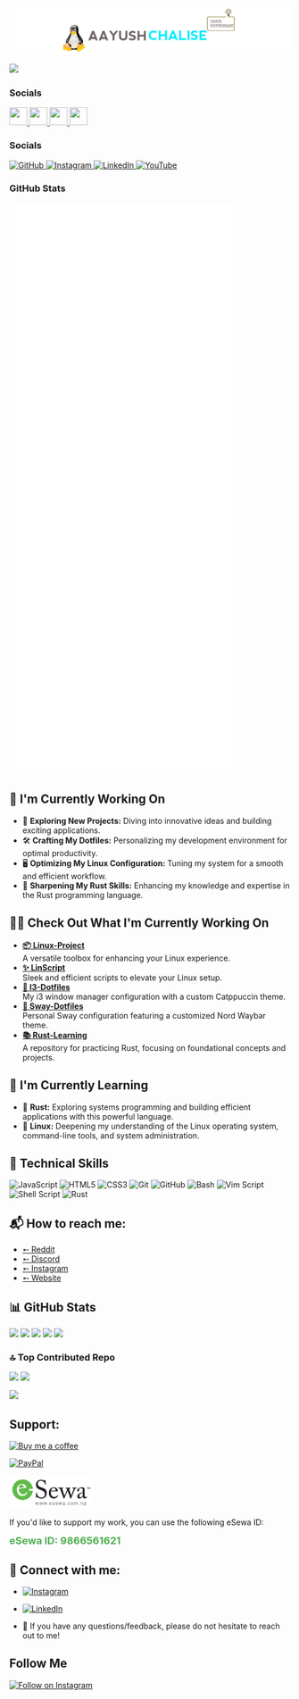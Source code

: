 <p align="center">
  <a href="https://chalisehari.com.np" target="_blank" rel="noreferrer"><img src="https://github.com/aayushx402/Linux-Background/blob/main/logo/20240730_224747.png"></a>
</p>

<img src="https://img.shields.io/badge/GIT%20STATUS-ONLINE-0891b2?logo=mood&style=for-the-badge&labelColor=1c1917&label=GITHUB+STATUS" />


### Socials

<p align="left"> <a href="https://www.github.com/aayushx402" target="_blank" rel="noreferrer"> <picture> <source media="(prefers-color-scheme: dark)" srcset="https://raw.githubusercontent.com/danielcranney/readme-generator/main/public/icons/socials/github-dark.svg" /> <source media="(prefers-color-scheme: light)" srcset="https://raw.githubusercontent.com/danielcranney/readme-generator/main/public/icons/socials/github.svg" /> <img src="https://raw.githubusercontent.com/danielcranney/readme-generator/main/public/icons/socials/github.svg" width="32" height="32" /> </picture> </a> <a href="http://www.instagram.com/aayushxvf" target="_blank" rel="noreferrer"> <picture> <source media="(prefers-color-scheme: dark)" srcset="https://raw.githubusercontent.com/danielcranney/readme-generator/main/public/icons/socials/instagram-dark.svg" /> <source media="(prefers-color-scheme: light)" srcset="https://raw.githubusercontent.com/danielcranney/readme-generator/main/public/icons/socials/instagram.svg" /> <img src="https://raw.githubusercontent.com/danielcranney/readme-generator/main/public/icons/socials/instagram.svg" width="32" height="32" /> </picture> </a> <a href="https://www.linkedin.com/in/aayushchalese" target="_blank" rel="noreferrer"> <picture> <source media="(prefers-color-scheme: dark)" srcset="https://raw.githubusercontent.com/danielcranney/readme-generator/main/public/icons/socials/linkedin-dark.svg" /> <source media="(prefers-color-scheme: light)" srcset="https://raw.githubusercontent.com/danielcranney/readme-generator/main/public/icons/socials/linkedin.svg" /> <img src="https://raw.githubusercontent.com/danielcranney/readme-generator/main/public/icons/socials/linkedin.svg" width="32" height="32" /> </picture> </a> <a href="https://www.youtube.com/@aayushchalese" target="_blank" rel="noreferrer"> <picture> <source media="(prefers-color-scheme: dark)" srcset="https://raw.githubusercontent.com/danielcranney/readme-generator/main/public/icons/socials/youtube-dark.svg" /> <source media="(prefers-color-scheme: light)" srcset="https://raw.githubusercontent.com/danielcranney/readme-generator/main/public/icons/socials/youtube.svg" /> <img src="https://raw.githubusercontent.com/danielcranney/readme-generator/main/public/icons/socials/youtube.svg" width="32" height="32" /> </picture> </a></p>

### Socials

<p align="left">
  <a href="https://www.github.com/aayushx402" target="_blank" rel="noreferrer">
    <img src="https://img.shields.io/badge/GitHub-%40aayushx402-181717?style=flat-square&logo=github&logoColor=white" width="32" height="32" alt="GitHub" />
  </a>
  <a href="http://www.instagram.com/aayushxvf" target="_blank" rel="noreferrer">
    <img src="https://img.shields.io/badge/Instagram-%40aayushxvf-E4405F?style=flat-square&logo=instagram&logoColor=white" width="32" height="32" alt="Instagram" />
  </a>
  <a href="https://www.linkedin.com/in/aayushchalese" target="_blank" rel="noreferrer">
    <img src="https://img.shields.io/badge/LinkedIn-%40aayushchalese-0077B5?style=flat-square&logo=linkedin&logoColor=white" width="32" height="32" alt="LinkedIn" />
  </a>
  <a href="https://www.youtube.com/@aayushchalese" target="_blank" rel="noreferrer">
    <img src="https://img.shields.io/badge/YouTube-%40aayushchalese-FF0000?style=flat-square&logo=youtube&logoColor=white" width="32" height="32" alt="YouTube" />
  </a>
</p>



### GitHub Stats

<p align="left"><img src="https://raw.githubusercontent.com/aayushx402/aayushx402/main/github-metrics.svg" /></p>

## 🔭 I'm Currently Working On

- 🚀 **Exploring New Projects:** Diving into innovative ideas and building exciting applications.
- 🛠️ **Crafting My Dotfiles:** Personalizing my development environment for optimal productivity.
- 🖥️ **Optimizing My Linux Configuration:** Tuning my system for a smooth and efficient workflow.
- 🦀 **Sharpening My Rust Skills:** Enhancing my knowledge and expertise in the Rust programming language.

<h2>👩‍💻 Check Out What I'm Currently Working On</h2>

<ul>
  <li>
    <a href="https://github.com/aayushx402/linux-project"><strong>📦 Linux-Project</strong></a><br>
    A versatile toolbox for enhancing your Linux experience.
  </li>
  <li>
    <a href="https://github.com/aayushx402/LinScript"><strong>✨ LinScript</strong></a><br>
    Sleek and efficient scripts to elevate your Linux setup.
  </li>
  <li>
    <a href="https://github.com/aayushx402/i3-CatDotfiles"><strong>🎨 I3-Dotfiles</strong></a><br>
    My i3 window manager configuration with a custom Catppuccin theme.
  </li>
  <li>
    <a href="https://github.com/aayushx402/sway"><strong>🎨 Sway-Dotfiles</strong></a><br>
    Personal Sway configuration featuring a customized Nord Waybar theme.
  </li>
  <li>
    <a href="https://github.com/aayushx402/Rust-practice"><strong>📚 Rust-Learning</strong></a><br>
    A repository for practicing Rust, focusing on foundational concepts and projects.
  </li>
</ul>


## 🌱 I'm Currently Learning

- 🦀 **Rust:** Exploring systems programming and building efficient applications with this powerful language.
- 🐧 **Linux:** Deepening my understanding of the Linux operating system, command-line tools, and system administration.

## 🧰 Technical Skills

![JavaScript](https://img.shields.io/badge/-JavaScript-F7DF1E?style=for-the-badge&logo=javascript&logoColor=black)
![HTML5](https://img.shields.io/badge/-HTML5-E34F26?style=for-the-badge&logo=html5&logoColor=white)
![CSS3](https://img.shields.io/badge/-CSS3-1572B6?style=for-the-badge&logo=css3&logoColor=white)
![Git](https://img.shields.io/badge/-Git-F05032?style=for-the-badge&logo=git&logoColor=white)
![GitHub](https://img.shields.io/badge/-GitHub-181717?style=for-the-badge&logo=github&logoColor=white)
![Bash](https://img.shields.io/badge/-Bash-0078D6?style=for-the-badge&logo=gnu-bash&logoColor=white)
![Vim Script](https://img.shields.io/badge/-Vim%20Script-019733?style=for-the-badge&logo=vim&logoColor=white)
![Shell Script](https://img.shields.io/badge/-Shell%20Script-4EAA25?style=for-the-badge&logo=gnu-bash&logoColor=white)
![Rust](https://img.shields.io/badge/-Rust-000000?style=for-the-badge&logo=rust&logoColor=white)

## 📬 How to reach me:
- [➵ Reddit](https://www.reddit.com/user/aayush-le)
- [➵ Discord](https://discord.gg/Qg8chAeJmZ)
- [➵ Instagram](https://www.instagram.com/aayushxvf)
- [➵ Website](https://chalisehari.com.np)


## 📊 GitHub Stats

![](http://github-profile-summary-cards.vercel.app/api/cards/profile-details?username=aayushx402&theme=react)
![](http://github-profile-summary-cards.vercel.app/api/cards/repos-per-language?username=aayushx402&theme=react)
![](http://github-profile-summary-cards.vercel.app/api/cards/most-commit-language?username=aayushx402&theme=react)
![](http://github-profile-summary-cards.vercel.app/api/cards/stats?username=aayushx402&theme=react)
![](http://github-profile-summary-cards.vercel.app/api/cards/productive-time?username=aayushx402&theme=react&utcOffset=8)


### 🔝 Top Contributed Repo
![](https://github-contributor-stats.vercel.app/api?username=aayushx402&limit=5&theme=react&combine_all_yearly_contributions=true)
![](https://github-readme-streak-stats.herokuapp.com/?user=aayushx402&theme=react&hide_border=false)<br/>


<a href="https://visitcount.itsvg.in">
  <img src="https://visitcount.itsvg.in/api?id=aayushx402&label=Profile%20Views&color=12&icon=8&pretty=false" />
</a>

## Support:

[![Buy me a coffee](https://www.buymeacoffee.com/assets/img/custom_images/yellow_img.png)](https://www.buymeacoffee.com/aayushchalise)

[![PayPal](https://www.paypalobjects.com/webstatic/en_US/i/buttons/PP_logo_h_100x26.png)](https://www.paypal.com/mep/dashboard)

<a href="https://esewa.com.np/#/make_payment/BALTXN/Fund%20Transfer">
    <img src="https://github.com/aayushx402/Linux-Background/blob/main/eswa/732-7320315_esewa-logo-hd-png-download-removebg-preview.png" alt="eSewa" width="150" height="auto">
</a>

If you'd like to support my work, you can use the following eSewa ID:

**<span style="color:#4CAF50; font-size:18px;">eSewa ID: 9866561621</span>**

## 🤝 Connect with me:
- [![Instagram](https://img.shields.io/badge/Instagram-E4405F?style=for-the-badge&logo=instagram&logoColor=white)](https://www.instagram.com/aayushxvf)
- [![LinkedIn](https://img.shields.io/badge/LinkedIn-0077B5?style=for-the-badge&logo=linkedin&logoColor=white)](https://www.linkedin.com/in/aayushchalese)

- 💬 If you have any questions/feedback, please do not hesitate to reach out to me!

## Follow Me

[![Follow on Instagram](https://img.shields.io/badge/Follow-%40aayushxvf-E4405F?style=for-the-badge&logo=instagram&logoColor=white)](https://instagram.com/aayushxvf)






<!---
aayushx402/aayushx402 is a ✨ special ✨ repository because its `README.md` (this file) appears on your GitHub profile.
You can click the Preview link to take a look at your changes.
--->
